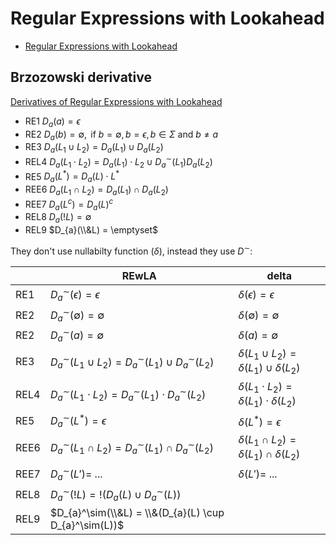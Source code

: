 # Regular Expressions with Lookahead

- [Regular Expressions with Lookahead](https://www.researchgate.net/publication/351177928_Regular_Expressions_with_Lookahead)

## Brzozowski derivative

[Derivatives of Regular Expressions with Lookahead](https://www.jstage.jst.go.jp/article/ipsjjip/27/0/27_422/_pdf)

- RE1 $D_a(a) = \epsilon$
- RE2 $D_a(b) = \emptyset, \text{ if } b = \emptyset, b = \epsilon, b \in \Sigma \text{ and } b \neq a$
- RE3 $D_a(L_1 \cup L_2) = D_a(L_1) \cup D_a(L_2)$
- REL4 $D_{a}(L_{1} \cdot L_{2}) = D_{a}(L_{1}) \cdot L_{2} \cup D_{a}^\sim(L_{1})D_{a}(L_{2})$
- RE5 $D_a(L^*) = D_a(L) \cdot L^*$
- REE6 $D_a(L_1 \cap L_2) = D_a(L_1) \cap D_a(L_2)$
- REE7 $D_a(L^c) = D_a(L)^c$
- REL8 $D_{a}(!L) = \emptyset$
- REL9 $D_{a}(\\&L) = \emptyset$

They don't use nullabilty function ($\delta$), instead they use $D^\sim$:

|      | REwLA                                                                       | delta                                                   |
| ---- | --------------------------------------------------------------------------- | ------------------------------------------------------- |
| RE1  | $D_{a}^\sim(\epsilon) = \epsilon$                                           | $\delta(\epsilon) = \epsilon$                           |
| RE2  | $D_{a}^\sim(\emptyset) = \emptyset$                                         | $\delta(\emptyset) = \emptyset$                         |
| RE2  | $D_{a}^\sim(a) = \emptyset$                                                 | $\delta(a) = \emptyset$                                 |
| RE3  | $D_{a}^\sim(L_{1} \cup L_{2}) = D_{a}^\sim(L_{1}) \cup D_{a}^\sim(L_{2})$   | $\delta(L_1 \cup L_2) = \delta(L_1) \cup \delta(L_2)$   |
| REL4 | $D_{a}^\sim(L_{1} \cdot L_{2}) = D_{a}^\sim(L_{1}) \cdot D_{a}^\sim(L_{2})$ | $\delta(L_1 \cdot L_2) = \delta(L_1) \cdot \delta(L_2)$ |
| RE5  | $D_{a}^\sim(L^*) = \epsilon$                                                | $\delta(L^*) = \epsilon$                                |
| REE6  | $D_{a}^\sim(L_{1} \cap L_{2}) = D_{a}^\sim(L_{1}) \cap D_{a}^\sim(L_{2})$   | $\delta(L_1 \cap L_2) = \delta(L_1) \cap \delta(L_2)$   |
| REE7  | $D_{a}^\sim(L') =$ ...                                                      | $\delta(L') =$ ...                                      |
| REL8 | $D_{a}^\sim(!L) = !(D_{a}(L) \cup D_{a}^\sim(L))$                           |                                                         |
| REL9 | $D_{a}^\sim(\\&L) = \\&(D_{a}(L) \cup D_{a}^\sim(L))$                       |                                                         |

